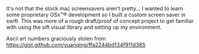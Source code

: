 It's not that the stock mac screensavers aren't pretty...
I wanted to learn some proprietary OSx™® development so I built a custom screen saver in swift.
This was more of a rough draft/proof of concept project to get familiar with using the sift visual library and setting up my environment.

Ascii art numbers graciously stolen from https://gist.github.com/yuanqing/ffa2244bd134f911d365
